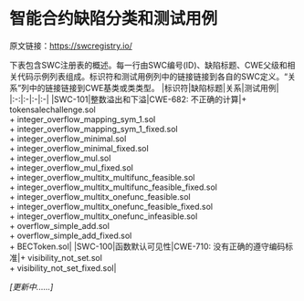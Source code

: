 # 智能合约缺陷分类和测试用例
原文链接：https://swcregistry.io/

下表包含SWC注册表的概述。每一行由SWC编号(ID)、缺陷标题、CWE父级和相关代码示例列表组成。标识符和测试用例列中的链接链接到各自的SWC定义。“关系”列中的链接链接到CWE基类或类类型。
|标识符|缺陷标题|关系|测试用例|
|:-:|:-|:-|:-|
|SWC-101|整数溢出和下溢|CWE-682: 不正确的计算|+ tokensalechallenge.sol<br/>+ integer_overflow_mapping_sym_1.sol<br/>+ integer_overflow_mapping_sym_1_fixed.sol<br/>+ integer_overflow_minimal.sol<br/>+ integer_overflow_minimal_fixed.sol<br/>+ integer_overflow_mul.sol<br/>+ integer_overflow_mul_fixed.sol<br/>+ integer_overflow_multitx_multifunc_feasible.sol<br/>+ integer_overflow_multitx_multifunc_feasible_fixed.sol<br/>+ integer_overflow_multitx_onefunc_feasible.sol<br/>+ integer_overflow_multitx_onefunc_feasible_fixed.sol<br/>+ integer_overflow_multitx_onefunc_infeasible.sol<br/>+ overflow_simple_add.sol<br/>+ overflow_simple_add_fixed.sol<br/>+ BECToken.sol|
|SWC-100|函数默认可见性|CWE-710: 没有正确的遵守编码标准|+ visibility_not_set.sol<br/>+ visibility_not_set_fixed.sol|

*[更新中......]*
